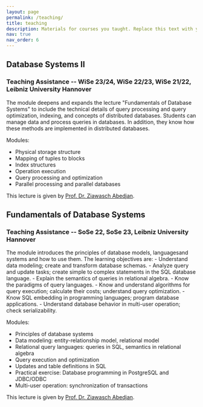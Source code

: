 ```yaml
---
layout: page
permalink: /teaching/
title: teaching
description: Materials for courses you taught. Replace this text with your description.
nav: true
nav_order: 6
---
```


## Database Systems II
### Teaching Assistance -- WiSe 23/24, WiSe 22/23, WiSe 21/22, Leibniz University Hannover

The module deepens and expands the lecture "Fundamentals of Database Systems" to include the technical details of query processing and query optimization, indexing, and concepts of distributed databases. Students can manage data and process queries in databases. In addition, they know how these methods are implemented in distributed databases.

Modules:

 - Physical storage structure
 - Mapping of tuples to blocks
 - Index structures
 - Operation execution
 - Query processing and optimization
 - Parallel processing and parallel databases

This lecture is given by [Prof. Dr. Ziawasch Abedjan](https://www.bifold.berlin/people/prof-dr-ziawasch-abedjan.html).

## Fundamentals of Database Systems
### Teaching Assistance -- SoSe 22, SoSe 23, Leibniz University Hannover

The module introduces the principles of database models, languages ​​and systems and how to use them. The learning objectives are: - Understand data modeling; create and transform database schemas. - Analyze query and update tasks; create simple to complex statements in the SQL database language. - Explain the semantics of queries in relational algebra. - Know the paradigms of query languages. - Know and understand algorithms for query execution; calculate their costs; understand query optimization. - Know SQL embedding in programming languages; program database applications. - Understand database behavior in multi-user operation; check serializability.

Modules:
  - Principles of database systems
  - Data modeling: entity-relationship model, relational model
  - Relational query languages: queries in SQL, semantics in relational algebra
  - Query execution and optimization
  - Updates and table definitions in SQL
  - Practical exercise: Database programming in PostgreSQL and JDBC/ODBC
  - Multi-user operation: synchronization of transactions

This lecture is given by [Prof. Dr. Ziawasch Abedjan](https://www.bifold.berlin/people/prof-dr-ziawasch-abedjan.html).